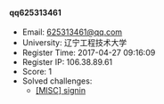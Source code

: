 #### qq625313461  

* Email: 625313461@qq.com  
* University: 辽宁工程技术大学  
* Register Time: 2017-04-27 09:16:09  
* Register IP: 106.38.89.61  
* Score: 1  
* Solved challenges: 
  * [[MISC] signin](https://github.com/SniperOJ/Challenges/blob/master/web/signin.json)  
